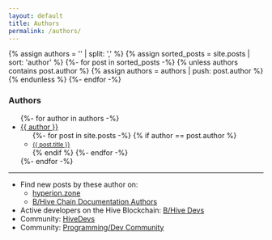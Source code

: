 ```yaml
---
layout: default
title: Authors
permalink: /authors/
---
```

{% assign authors = '' | split: ',' %}
{% assign sorted_posts = site.posts | sort: 'author' %}
{%- for post in sorted_posts -%}
  {% unless authors contains post.author %}
    {% assign authors = authors | push: post.author %}
  {% endunless %}
{%- endfor -%}

<h3>Authors</h3>
<ul>
  {%- for author in authors -%}
    <li class="list-style-avatar" style="background-image: url(https://images.hive.blog/u/{{ author }}/avatar/small)">
      <a name="author-{{ author }}"></a>
      <a href="https://hive.blog/@{{ author }}">{{ author }}</a>
      <ul>
        {%- for post in site.posts -%}
          {% if author == post.author %}
            <li><small><a href="{{ post.url }}">{{ post.title }}</a></small></li>
          {% endif %}
        {%- endfor -%}
      </ul>
    </li>
  {%- endfor -%}
</ul>

<hr />

<ul>
  <li>
    Find new posts by these author on:
    <ul>
      <li /><a href="https://hyperion.zone/posts?utf8=√&author%5B%5D={{ authors | join: '&author%5B%5D=' }}">hyperion.zone</a>
      <li /><a href="https://peakd.com/b/badge-424377">B/Hive Chain Documentation Authors</a>
    </ul>
  </li>
  <li />Active developers on the Hive Blockchain: <a href="https://peakd.com/b/badge-424242">B/Hive Devs</a>
  <li />Community: <a href="https://peakd.com/c/hive-139531/created">HiveDevs</a>
  <li />Community: <a href="https://peakd.com/c/hive-169321/created">Programming/Dev Community</a>
</ul>
